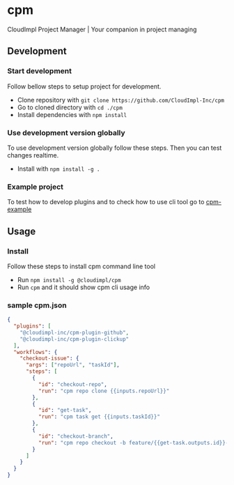 # cpm
CloudImpl Project Manager | Your companion in project managing

## Development
### Start development
Follow bellow steps to setup project for development.

- Clone repository with `git clone https://github.com/CloudImpl-Inc/cpm`
- Go to cloned directory with `cd ./cpm`
- Install dependencies with `npm install`

### Use development version globally
To use development version globally follow these steps.
Then you can test changes realtime.

- Install with `npm install -g .`

### Example project
To test how to develop plugins and to check how to use cli tool 
go to [cpm-example](https://github.com/CloudImpl-Inc/cpm-example)

## Usage
### Install
Follow these steps to install cpm command line tool

- Run `npm install -g @cloudimpl/cpm`
- Run `cpm` and it should show cpm cli usage info

### sample cpm.json
```json
{
  "plugins": [
    "@cloudimpl-inc/cpm-plugin-github",
    "@cloudimpl-inc/cpm-plugin-clickup"
  ],
  "workflows": {
    "checkout-issue": {
      "args": ["repoUrl", "taskId"],
      "steps": [
        {
          "id": "checkout-repo",
          "run": "cpm repo clone {{inputs.repoUrl}}"
        },
        {
          "id": "get-task",
          "run": "cpm task get {{inputs.taskId}}"
        },
        {
          "id": "checkout-branch",
          "run": "cpm repo checkout -b feature/{{get-task.outputs.id}}-{{get-task.outputs.title}}"
        }
      ]
    }
  }
}
```

